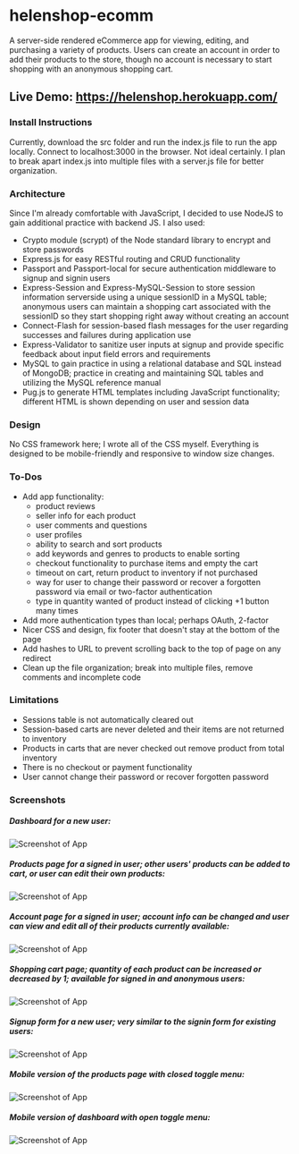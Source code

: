 # helenshop-ecomm
A server-side rendered eCommerce app for viewing, editing, and purchasing a variety of products. Users can create an account in order to add their products to the store, though no account is necessary to start shopping with an anonymous shopping cart. 

## Live Demo: https://helenshop.herokuapp.com/

### Install Instructions
Currently, download the src folder and run the index.js file to run the app locally. Connect to localhost:3000 in the browser. Not ideal certainly. I plan to break apart index.js into multiple files with a server.js file for better organization.

### Architecture
Since I'm already comfortable with JavaScript, I decided to use NodeJS to gain additional practice with backend JS. 
I also used:
- Crypto module (scrypt) of the Node standard library to encrypt and store passwords
- Express.js for easy RESTful routing and CRUD functionality
- Passport and Passport-local for secure authentication middleware to signup and signin users
- Express-Session and Express-MySQL-Session to store session information serverside using a unique sessionID in a MySQL table; anonymous users can maintain a shopping cart associated with the sessionID so they start shopping right away without creating an account
- Connect-Flash for session-based flash messages for the user regarding successes and failures during application use
- Express-Validator to sanitize user inputs at signup and provide specific feedback about input field errors and requirements
- MySQL to gain practice in using a relational database and SQL instead of MongoDB; practice in creating and maintaining SQL tables and utilizing the MySQL reference manual
- Pug.js to generate HTML templates including JavaScript functionality; different HTML is shown depending on user and session data

### Design
No CSS framework here; I wrote all of the CSS myself. Everything is designed to be mobile-friendly and responsive to window size changes. 

### To-Dos
- Add app functionality: 
  - product reviews
  - seller info for each product
  - user comments and questions
  - user profiles
  - ability to search and sort products
  - add keywords and genres to products to enable sorting
  - checkout functionality to purchase items and empty the cart
  - timeout on cart, return product to inventory if not purchased
  - way for user to change their password or recover a forgotten password via email or two-factor authentication
  - type in quantity wanted of product instead of clicking +1 button many times
- Add more authentication types than local; perhaps OAuth, 2-factor
- Nicer CSS and design, fix footer that doesn't stay at the bottom of the page
- Add hashes to URL to prevent scrolling back to the top of page on any redirect
- Clean up the file organization; break into multiple files, remove comments and incomplete code

### Limitations
- Sessions table is not automatically cleared out
- Session-based carts are never deleted and their items are not returned to inventory
- Products in carts that are never checked out remove product from total inventory
- There is no checkout or payment functionality
- User cannot change their password or recover forgotten password

### Screenshots
##### Dashboard for a new user:
![Screenshot of App](https://github.com/halbird/images/blob/master/dashboard.png)


##### Products page for a signed in user; other users' products can be added to cart, or user can edit their own products:
![Screenshot of App](https://github.com/halbird/images/blob/master/products.png)


##### Account page for a signed in user; account info can be changed and user can view and edit all of their products currently available:
![Screenshot of App](https://github.com/halbird/images/blob/master/account.png)


##### Shopping cart page; quantity of each product can be increased or decreased by 1; available for signed in and anonymous users:
![Screenshot of App](https://github.com/halbird/images/blob/master/cart.png)


##### Signup form for a new user; very similar to the signin form for existing users:
![Screenshot of App](https://github.com/halbird/images/blob/master/signup.png)


##### Mobile version of the products page with closed toggle menu:
![Screenshot of App](https://github.com/halbird/images/blob/master/mobileproducts.png)


##### Mobile version of dashboard with open toggle menu:
![Screenshot of App](https://github.com/halbird/images/blob/master/mobilemenu.png)

